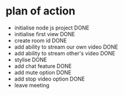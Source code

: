 # plan of action

- initialise node js project            DONE
- initialise first view                 DONE
- create room id                        DONE
- add ability to stream our own video   DONE
- add ability to stream other's video   DONE
- stylise                               DONE
- add chat feature                      DONE
- add mute option                       DONE
- add stop video option                 DONE
- leave meeting 